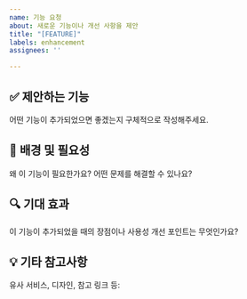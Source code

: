 ```yaml
---
name: 기능 요청
about: 새로운 기능이나 개선 사항을 제안
title: "[FEATURE]"
labels: enhancement
assignees: ''

---
```


## ✅ 제안하는 기능
어떤 기능이 추가되었으면 좋겠는지 구체적으로 작성해주세요.

## 📌 배경 및 필요성
왜 이 기능이 필요한가요? 어떤 문제를 해결할 수 있나요?

## 🔍 기대 효과
이 기능이 추가되었을 때의 장점이나 사용성 개선 포인트는 무엇인가요?

## 💡 기타 참고사항
유사 서비스, 디자인, 참고 링크 등:
